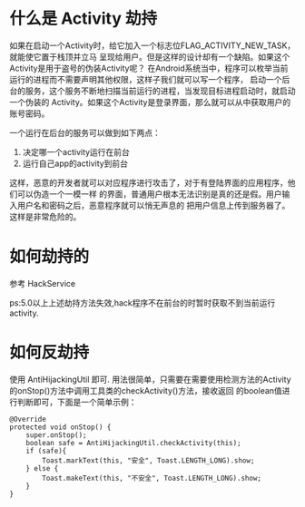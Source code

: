 # 什么是 Activity 劫持
如果在启动一个Activity时，给它加入一个标志位FLAG_ACTIVITY_NEW_TASK，就能使它置于栈顶并立马
呈现给用户。但是这样的设计却有一个缺陷。如果这个Activity是用于盗号的伪装Activity呢？
在Android系统当中，程序可以枚举当前运行的进程而不需要声明其他权限，这样子我们就可以写一个程序，
启动一个后台的服务，这个服务不断地扫描当前运行的进程，当发现目标进程启动时，就启动一个伪装的
Activity。如果这个Activity是登录界面，那么就可以从中获取用户的账号密码。

 一个运行在后台的服务可以做到如下两点：
 1. 决定哪一个activity运行在前台  
 2. 运行自己app的activity到前台


 这样，恶意的开发者就可以对应程序进行攻击了，对于有登陆界面的应用程序，他们可以伪造一个一模一样
 的界面，普通用户根本无法识别是真的还是假。用户输入用户名和密码之后，恶意程序就可以悄无声息的
 把用户信息上传到服务器了。这样是非常危险的。
 
# 如何劫持的
参考 HackService

ps:5.0以上上述劫持方法失效,hack程序不在前台的时暂时获取不到当前运行 activity.

# 如何反劫持
使用 AntiHijackingUtil 即可.
用法很简单，只需要在需要使用检测方法的Activity的onStop()方法中调用工具类的checkActivity()方法，接收返回
的boolean值进行判断即可，下面是一个简单示例：
```
@Override
protected void onStop() {
    super.onStop();
    boolean safe = AntiHijackingUtil.checkActivity(this);
    if (safe){
        Toast.markText(this, "安全", Toast.LENGTH_LONG).show;
    } else {
        Toast.makeText(this, "不安全", Toast.LENGTH_LONG).show;
    }
}
```

